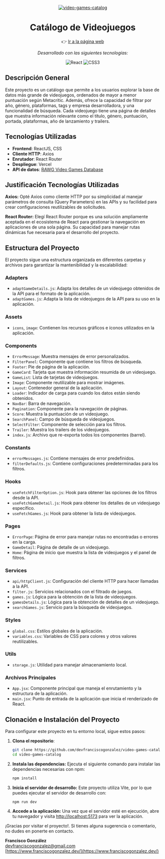 <div align='center'>
  
   [![video-games-catalog](https://i.postimg.cc/qvSfKTHz/New-Project.png)](https://video-games-catalog.vercel.app/)

  <h1>Catálogo de Videojuegos</h1>

 👉 [Ir a la página web](https://video-games-catalog.vercel.app/)

  <i>Desarrollado con las siguientes tecnologías:</i>

 ![React](https://img.shields.io/badge/react-%2320232a.svg?style=for-the-badge&logo=react&logoColor=%2361DAFB)
 ![CSS3](https://img.shields.io/badge/css3-%231572B6.svg?style=for-the-badge&logo=css3&logoColor=white)
</div>

## Descripción General

Este proyecto es un catálogo que permite a los usuarios explorar la base de datos más grande de videojuegos, ordenados de mayor a menor puntuación según Metacritic. Además, ofrece la capacidad de filtrar por año, género, plataformas, tags y empresa desarrolladora, y una funcionalidad de búsqueda. Cada videojuego tiene una página de detalles que muestra información relevante como el título, género, puntuación, portada, plataformas, año de lanzamiento y trailers.

## Tecnologías Utilizadas

- **Frontend**: ReactJS, CSS
- **Cliente HTTP**: Axios
- **Enrutador**: React Router
- **Despliegue**: Vercel
- **API de datos**: [RAWG Video Games Database](https://rawg.io/apidocs)

## Justificación Tecnologías Utilizadas

**Axios:** Opté Axios como cliente HTTP por su simplicidad al manejar parámetros de consulta (Query Parameters) en las APIs y su facilidad para crear configuraciones reutilizables de solicitudes.

**React Router:** Elegí React Router porque es una solución ampliamente aceptada en el ecosistema de React para gestionar la navegación en aplicaciones de una sola página. Su capacidad para manejar rutas dinámicas fue necesaria para el desarrollo del proyecto.

## Estructura del Proyecto

El proyecto sigue una estructura organizada en diferentes carpetas y archivos para garantizar la mantenibilidad y la escalabilidad:

### Adapters

- `adaptGameDetails.js`: Adapta los detalles de un videojuego obtenidos de la API para el formato de la aplicación.
- `adaptGames.js`: Adapta la lista de videojuegos de la API para su uso en la aplicación.

### Assets

- `icons`, `image`: Contienen los recursos gráficos e íconos utilizados en la aplicación.

### Components

- `ErrorMessage`: Muestra mensajes de error personalizados.
- `FilterPanel`: Componente que contiene los filtros de búsqueda.
- `Footer`: Pie de página de la aplicación.
- `GameCard`: Tarjeta que muestra información resumida de un videojuego.
- `GameList`: Lista de tarjetas de videojuegos.
- `Image`: Componente reutilizable para mostrar imágenes.
- `Layout`: Contenedor general de la aplicación.
- `Loader`: Indicador de carga para cuando los datos están siendo obtenidos.
- `NavBar`: Barra de navegación.
- `Pagination`: Componente para la navegación de páginas.
- `Score`: Muestra la puntuación de un videojuego.
- `SearchPanel`: Campo de búsqueda de videojuegos.
- `SelectFilter`: Componente de selección para los filtros.
- `Trailer`: Muestra los trailers de los videojuegos.
- `index.js`: Archivo que re-exporta todos los componentes (barrel).

### Constants

- `errorMessages.js`: Contiene mensajes de error predefinidos.
- `filterDefaults.js`: Contiene configuraciones predeterminadas para los filtros.

### Hooks

- `useFetchFilterOption.js`: Hook para obtener las opciones de los filtros desde la API.
- `useFetchGameDetail.js`: Hook para obtener los detalles de un videojuego específico.
- `useFetchGames.js`: Hook para obtener la lista de videojuegos.

### Pages

- `ErrorPage`: Página de error para manejar rutas no encontradas o errores en la carga.
- `GameDetail`: Página de detalle de un videojuego.
- `Home`: Página de inicio que muestra la lista de videojuegos y el panel de filtros.

### Services

- `api/httpClient.js`: Configuración del cliente HTTP para hacer llamadas a la API.
- `filter.js`: Servicios relacionados con el filtrado de juegos.
- `games.js`: Lógica para la obtención de la lista de videojuegos.
- `gamesDetails.js`: Lógica para la obtención de detalles de un videojuego.
- `searchGames.js`: Servicio para la búsqueda de videojuegos.

### Styles

- `global.css`: Estilos globales de la aplicación.
- `variables.css`: Variables de CSS para colores y otros valores reutilizables.

### Utils

- `storage.js`: Utilidad para manejar almacenamiento local.

### Archivos Principales

- `App.jsx`: Componente principal que maneja el enrutamiento y la estructura de la aplicación.
- `main.jsx`: Punto de entrada de la aplicación que inicia el renderizado de React.

## Clonación e Instalación del Proyecto

Para configurar este proyecto en tu entorno local, sigue estos pasos:

1. **Clona el repositorio**:

    ```bash
    git clone https://github.com/devfranciscogonzalez/video-games-catalog.git
    cd video-games-catalog 
    ```

2. **Instala las dependencias:**
  Ejecuta el siguiente comando para instalar las dependencias necesarias con npm:
      ```bash
      npm install
      ```
3. **Inicia el servidor de desarrollo:**
Este proyecto utiliza Vite, por lo que puedes ejecutar el servidor de desarrollo con:
    ```bash
    npm run dev
    ```
4. **Accede a la aplicación:**
Una vez que el servidor esté en ejecución, abre tu navegador y visita <http://localhost:5173> para ver la aplicación.

¡Gracias por visitar el proyecto!. Si tienes alguna sugerencia o comentario, no dudes en ponerte en contacto.

**Francisco González**  
[devfranciscogonzalez@gmail.com](mailto:devfranciscogonzalez@gmail.com)  
[https://www.franciscogonzalez.dev/](https://www.franciscogonzalez.dev/)
